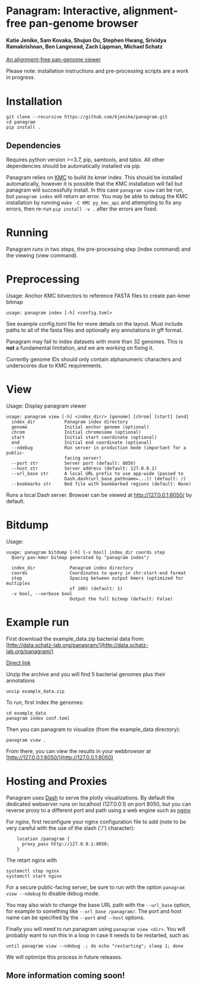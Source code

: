 # Panagram: Interactive, alignment-free pan-genome browser  

#### Katie Jenike, Sam Kovaka, Shujun Ou, Stephen Hwang, Srividya Ramakrishnan, Ben Langmead, Zach Lippman, Michael Schatz


[An alignment-free pan-genome viewer](https://www.dropbox.com/s/g7snjgr8bs6c2uj/2023.01.17.Panagram.pdf)

Please note: installation instructions and pre-processing scripts are a work in progress. 

# Installation

```
git clone --recursive https://github.com/kjenike/panagram.git
cd panagram
pip install .
```

## Dependencies

Requires python version >=3.7, pip, samtools, and tabix. All other dependencies should be automatically installed via pip.

Panagram relies on [KMC](https://github.com/refresh-bio/KMC) to build its kmer index. This should be installed automatically, however it is possible that the KMC installation will fail but panagram will successfully install. In this case `panagram view` can be run, but `panagram index` will return an error. You may be able to debug the KMC installation by running `make -C KMC py_kmc_api` and attempting to fix any errors, then re-run `pip install -v .` after the errors are fixed.

# Running
Panagram runs in two steps, the pre-processing step (index command) and the viewing (view command). 

# Preprocessing
Usage:
Anchor KMC bitvectors to reference FASTA files to create pan-kmer bitmap
```
usage: panagram index [-h] <config.toml>
```
See example config.toml file for more details on the layout. Must include paths to all of the fasta files and optionally any annotations in gff format. 

Panagram may fail to index datasets with more than 32 genomes. This is **not** a fundamental limitation, and we are working on fixing it.

Currently genome IDs should only contain alphanumeric characters and underscores due to KMC requirements.

# View

Usage:
  Display panagram viewer
```
usage: panagram view [-h] <index_dir/> [genome] [chrom] [start] [end]
  index_dir           Panagram index directory
  genome              Initial anchor genome (optional) 
  chrom               Initial chromosome (optional) 
  start               Initial start coordinate (optional) 
  end                 Initial end coordinate (optional)
  --ndebug            Run server in production mode (important for a public-
                      facing server)
  --port str          Server port (default: 8050)
  --host str          Server address (default: 127.0.0.1)
  --url_base str      A local URL prefix to use app-wide (passed to
                      Dash.dash(url_base_pathname=...)) (default: /)
  --bookmarks str     Bed file with bookmarked regions (default: None)

```

Runs a local Dash server. Browser can be viewed at http://127.0.0.1:8050/ by default.

# Bitdump

Usage:
```
usage: panagram bitdump [-h] [-v bool] index_dir coords step
  Query pan-kmer bitmap generated by "panagram index"/

  index_dir             Panagram index directory
  coords                Coordinates to query in chr:start-end format
  step                  Spacing between output kmers (optimized for multiples
                        of 100) (default: 1)
  -v bool, --verbose bool
                        Output the full bitmap (default: False)
```

# Example run

First download the example_data.zip bacterial data from: 
[http://data.schatz-lab.org/panagram/](http://data.schatz-lab.org/panagram/)

[Direct link](https://bx.bio.jhu.edu/data/panagram/example_data.zip)

Unzip the archive and you will find 5 bacterial genomes plus their annotations
```
unzip example_data.zip
```

To run, first index the genomes:

```
cd example_data
panagram index conf.toml
```

Then you can panagram to visualize (from the example_data directory):
```
panagram view . 
```

From there, you can view the results in your webbrowser at [http://127.0.0.1:8050/](http://127.0.0.1:8050)


# Hosting and Proxies

Panagram uses [Dash](https://dash.plotly.com/introduction) to serve the plotly visualizations. 
By default the dedicated webserver runs on localhost (127.0.0.1) on port 8050, but you can reverse proxy to a different port and path using a web engine 
such as [nginx](https://www.nginx.com/)

For nginx, first reconfigure your nginx configuration file to add (note to be very careful 
with the use of the slash ('/') character):

```
    location /panagram {
      proxy_pass http://127.0.0.1:8050;
    }
```

The retart nginx with 

```
systemctl stop nginx
systemctl start nginx
```

For a secure public-facing server, be sure to run with the option `panagram view --ndebug` to disable debug mode. 

You may also wish to change the base URL path with the `--url_base` option, for example to something like `--url_base /panagram/`. The port and host name can be specified by the `--port` and `--host` options.

Finally you will need to run panagram using `panagram view <dir>`. You will probably want to run this in a loop
in case it needs to be restarted, such as:

```
until panagram view --ndebug .; do echo "restarting"; sleep 1; done
```

We will optimize this process in future releases.

## More information coming soon!

